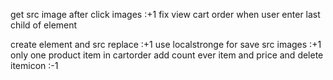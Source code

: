 get src image after click images :+1
fix view cart order when user enter last child of element

create element and src replace :+1
use localstronge for save src images :+1
only one product item in cartorder
add count ever item and price and delete itemicon :-1


